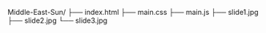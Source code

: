 Middle-East-Sun/
├── index.html
├── main.css
├── main.js
├── slide1.jpg
├── slide2.jpg
└── slide3.jpg
